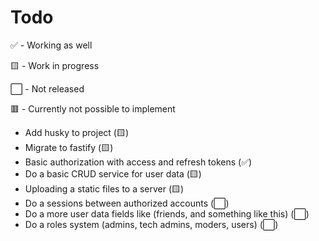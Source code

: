 # Todo

✅ - Working as well

🟨 - Work in progress

⬜ - Not released

🟥 - Currently not possible to implement

- Add husky to project (🟨)
- Migrate to fastify (🟨)
- Basic authorization with access and refresh tokens (✅)
- Do a basic CRUD service for user data (🟨)
- Uploading a static files to a server (🟨)
- Do a sessions between authorized accounts (⬜)
- Do a more user data fields like (friends, and something like this) (⬜)
- Do a roles system (admins, tech admins, moders, users) (⬜)